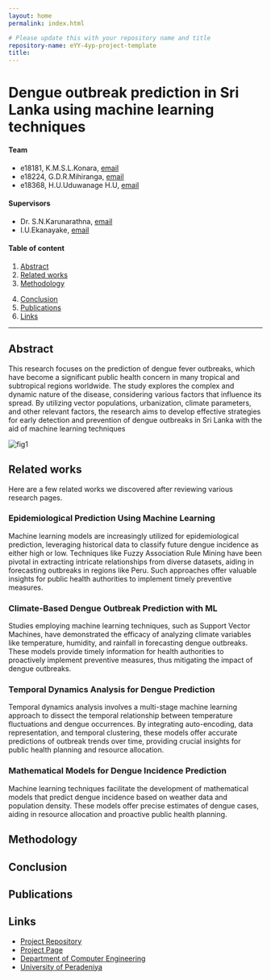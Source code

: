 ```yaml
---
layout: home
permalink: index.html

# Please update this with your repository name and title
repository-name: eYY-4yp-project-template
title:
---
```


[comment]: # "This is the standard layout for the project, but you can clean this and use your own template"

# Dengue outbreak prediction in Sri Lanka using machine learning techniques

#### Team

- e18181, K.M.S.L.Konara, [email](mailto:e18181@eng.pdn.ac.lk)
- e18224, G.D.R.Mihiranga, [email](mailto:e18224@eng.pdn.ac.lk)
- e18368, H.U.Uduwanage H.U, [email](mailto:e18368@eng.pdn.ac.lk)

#### Supervisors

- Dr. S.N.Karunarathna, [email](mailto:namal@eng.pdn.ac.lk)
- I.U.Ekanayake, [email](mailto:imeshuek@eng.pdn.ac.lk)

#### Table of content

1. [Abstract](#abstract)
2. [Related works](#related-works)
3. [Methodology](#methodology)
<!-- 4. [Experiment Setup and Implementation](#experiment-setup-and-implementation)
5. [Results and Analysis](#results-and-analysis) -->
4. [Conclusion](#conclusion)
5. [Publications](#publications)
6. [Links](#links)

---

<!-- 
DELETE THIS SAMPLE before publishing to GitHub Pages !!!
This is a sample image, to show how to add images to your page. To learn more options, please refer [this](https://projects.ce.pdn.ac.lk/docs/faq/how-to-add-an-image/)
![Sample Image](./images/sample.png) 
-->


## Abstract
This research focuses on the prediction of dengue fever outbreaks, which have become a significant public health concern in many tropical and subtropical regions worldwide. The study explores the complex and dynamic nature of the disease, considering various factors that influence its spread. By utilizing vector populations, urbanization, climate parameters, and other relevant factors, the research aims to develop effective strategies for early detection and prevention of dengue outbreaks in Sri Lanka with the aid of machine learning techniques

![fig1](https://github.com/cepdnaclk/e18-4yp-Dengue-outbreak-prediction-in-Sri-Lanka-using-machine-learning-techniques/assets/97779686/838637a5-5e81-4939-b1b4-c304b9d8b1e6)

## Related works
Here are a few related works we discovered after reviewing various research pages.

### Epidemiological Prediction Using Machine Learning
Machine learning models are increasingly utilized for epidemiological prediction, leveraging historical data to classify future dengue incidence as either high or low. Techniques like Fuzzy Association Rule Mining have been pivotal in extracting intricate relationships from diverse datasets, aiding in forecasting outbreaks in regions like Peru. Such approaches offer valuable insights for public health authorities to implement timely preventive measures.

### Climate-Based Dengue Outbreak Prediction with ML
Studies employing machine learning techniques, such as Support Vector Machines, have demonstrated the efficacy of analyzing climate variables like temperature, humidity, and rainfall in forecasting dengue outbreaks. These models provide timely information for health authorities to proactively implement preventive measures, thus mitigating the impact of dengue outbreaks.

### Temporal Dynamics Analysis for Dengue Prediction
Temporal dynamics analysis involves a multi-stage machine learning approach to dissect the temporal relationship between temperature fluctuations and dengue occurrences. By integrating auto-encoding, data representation, and temporal clustering, these models offer accurate predictions of outbreak trends over time, providing crucial insights for public health planning and resource allocation.

### Mathematical Models for Dengue Incidence Prediction
Machine learning techniques facilitate the development of mathematical models that predict dengue incidence based on weather data and population density. These models offer precise estimates of dengue cases, aiding in resource allocation and proactive public health planning.


## Methodology

<!-- ## Experiment Setup and Implementation

## Results and Analysis -->

## Conclusion

## Publications
[//]: # "Note: Uncomment each once you uploaded the files to the repository"

<!-- 1. [Semester 7 report](./) -->
<!-- 2. [Semester 7 slides](./) -->
<!-- 3. [Semester 8 report](./) -->
<!-- 4. [Semester 8 slides](./) -->
<!-- 5. Author 1, Author 2 and Author 3 "Research paper title" (2021). [PDF](./). -->


## Links

[//]: # ( NOTE: EDIT THIS LINKS WITH YOUR REPO DETAILS )

- [Project Repository](https://github.com/cepdnaclk/repository-name)
- [Project Page](https://cepdnaclk.github.io/repository-name)
- [Department of Computer Engineering](http://www.ce.pdn.ac.lk/)
- [University of Peradeniya](https://eng.pdn.ac.lk/)

[//]: # "Please refer this to learn more about Markdown syntax"
[//]: # "https://github.com/adam-p/markdown-here/wiki/Markdown-Cheatsheet"
